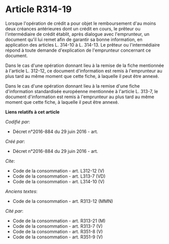 # Article R314-19

Lorsque l'opération de crédit a pour objet le remboursement d'au moins deux créances antérieures dont un crédit en cours, le
prêteur ou l'intermédiaire de crédit établit, après dialogue avec l'emprunteur, un document qu'il lui remet afin de garantir
sa bonne information, en application des articles L. 314-10 à L. 314-13. Le prêteur ou l'intermédiaire répond à toute demande
d'explication de l'emprunteur concernant ce document. 

Dans le cas d'une opération donnant lieu à la remise de la fiche mentionnée à l'article L. 312-12, ce document d'information
est remis à l'emprunteur au plus tard au même moment que cette fiche, à laquelle il peut être annexé. 

Dans le cas d'une opération donnant lieu à la remise d'une fiche d'information standardisée européenne mentionnée à l'article
L. 313-7, le document d'information est remis à l'emprunteur au plus tard au même moment que cette fiche, à laquelle il peut
être annexé.

**Liens relatifs à cet article**

_Codifié par_:

  - Décret n°2016-884 du 29 juin 2016 - art.

_Créé par_:

  - Décret n°2016-884 du 29 juin 2016 - art.

_Cite_:

  - Code de la consommation - art. L312-12 (V)
  - Code de la consommation - art. L313-7 (VD)
  - Code de la consommation - art. L314-10 (V)

_Anciens textes_:

  - Code de la consommation - art. R313-12 (MMN)

_Cité par_:

  - Code de la consommation - art. R313-21 (M)
  - Code de la consommation - art. R313-7 (V)
  - Code de la consommation - art. R351-8 (V)
  - Code de la consommation - art. R351-9 (V)
